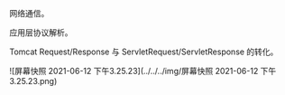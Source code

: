 网络通信。

应用层协议解析。

Tomcat Request/Response 与 ServletRequest/ServletResponse 的转化。



![屏幕快照 2021-06-12 下午3.25.23](../../../img/屏幕快照 2021-06-12 下午3.25.23.png)